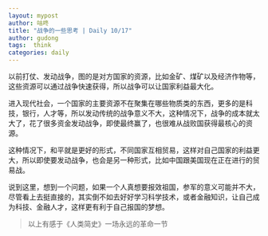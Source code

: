 ```yaml
---
layout: mypost
author: 咕咚
title: "战争的一些思考 | Daily 10/17"
author: gudong
tags:  think
categories: daily
---
```



以前打仗、发动战争，图的是对方国家的资源，比如金矿、煤矿以及经济作物等，这些资源可以通过战争快速获得，所以战争可以让国家利益最大化。

进入现代社会，一个国家的主要资源不在聚集在哪些物质类的东西，更多的是科技，银行，人才等，所以发动传统的战争意义不大，这种情况下，战争的成本就太大了，花了很多资金发动战争，即使最终赢了，也很难从战败国获得最核心的资源。

这种情况下，和平就是更好的形式，不同国家互相贸易，这样对自己国家的利益更大，所以即使要发动战争，也会是另一种形式，比如中国跟美国现在正在进行的贸易战。

说到这里，想到一个问题，如果一个人真想要报效祖国，参军的意义可能并不大，尽管看上去挺直接的，其实倒不如去好好学习科学技术，或者金融知识，让自己成为科技、金融人才，这样更有利于自己报国的梦想。

>  以上有感于《人类简史》一场永远的革命一节
